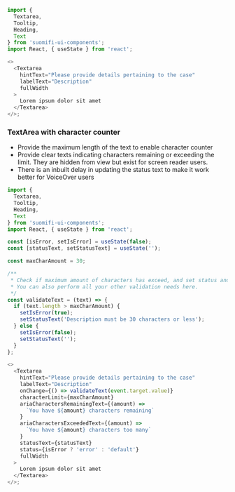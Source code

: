 ```js
import {
  Textarea,
  Tooltip,
  Heading,
  Text
} from 'suomifi-ui-components';
import React, { useState } from 'react';

<>
  <Textarea
    hintText="Please provide details pertaining to the case"
    labelText="Description"
    fullWidth
  >
    Lorem ipsum dolor sit amet
  </Textarea>
</>;
```

### TextArea with character counter

- Provide the maximum length of the text to enable character counter
- Provide clear texts indicating characters remaining or exceeding the limit. They are hidden from view but exist for screen reader users.
- There is an inbuilt delay in updating the status text to make it work better for VoiceOver users

```js
import {
  Textarea,
  Tooltip,
  Heading,
  Text
} from 'suomifi-ui-components';
import React, { useState } from 'react';

const [isError, setIsError] = useState(false);
const [statusText, setStatusText] = useState('');

const maxCharAmount = 30;

/**
 * Check if maximum amount of characters has exceed, and set status and statusText accordingly.
 * You can also perform all your other validation needs here.
 */
const validateText = (text) => {
  if (text.length > maxCharAmount) {
    setIsError(true);
    setStatusText('Description must be 30 characters or less');
  } else {
    setIsError(false);
    setStatusText('');
  }
};

<>
  <Textarea
    hintText="Please provide details pertaining to the case"
    labelText="Description"
    onChange={() => validateText(event.target.value)}
    characterLimit={maxCharAmount}
    ariaCharactersRemainingText={(amount) =>
      `You have ${amount} characters remaining`
    }
    ariaCharactersExceededText={(amount) =>
      `You have ${amount} characters too many`
    }
    statusText={statusText}
    status={isError ? 'error' : 'default'}
    fullWidth
  >
    Lorem ipsum dolor sit amet
  </Textarea>
</>;
```
